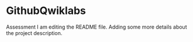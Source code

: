 # GithubQwiklabs
Assessment
I am editing the README file. Adding some more details about the project description.

